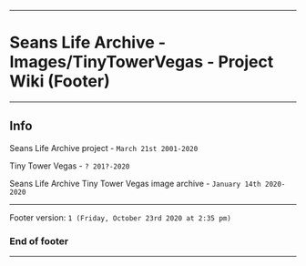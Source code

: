 
***

# Seans Life Archive - Images/TinyTowerVegas - Project Wiki (Footer)

***

## Info

Seans Life Archive project - `March 21st 2001-2020`

Tiny Tower Vegas - `? 201?-2020`

Seans Life Archive Tiny Tower Vegas image archive - `January 14th 2020-2020`

***

Footer version: `1 (Friday, October 23rd 2020 at 2:35 pm)`

### End of footer

***
